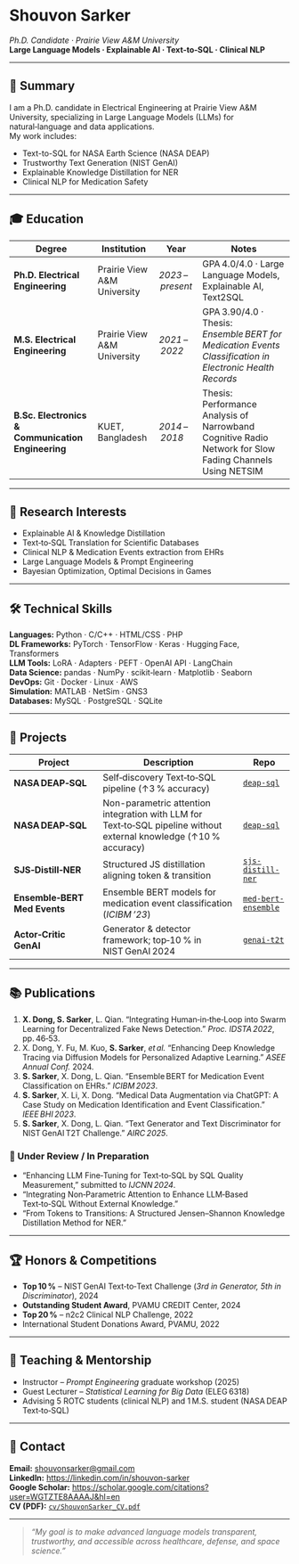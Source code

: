 
# Shouvon Sarker

*Ph.D. Candidate · Prairie View A&M University*  
**Large Language Models · Explainable AI · Text‑to‑SQL · Clinical NLP**

---

## 🌟 Summary
I am a Ph.D. candidate in Electrical Engineering at Prairie View A&M University, specializing in Large Language Models (LLMs) for natural‑language and data applications.  
My work includes:
  
* Text-to-SQL for NASA Earth Science (NASA DEAP)
* Trustworthy Text Generation (NIST GenAI)
* Explainable Knowledge Distillation for NER
* Clinical NLP for Medication Safety


---

## 🎓 Education
| Degree | Institution | Year | Notes |
| --- | --- | --- | --- |
| **Ph.D. Electrical Engineering** | Prairie View A&M University | *2023 – present* | GPA 4.0/4.0 · Large Language Models, Explainable AI, Text2SQL |
| **M.S. Electrical Engineering** | Prairie View A&M University | *2021 – 2022* | GPA 3.90/4.0 · Thesis: *Ensemble BERT for Medication Events Classification in Electronic Health Records* |
| **B.Sc. Electronics & Communication Engineering** | KUET, Bangladesh | *2014 – 2018* | Thesis: Performance Analysis of Narrowband Cognitive Radio Network for Slow Fading Channels Using NETSIM |

---

## 🔬 Research Interests  
* Explainable AI & Knowledge Distillation  
* Text‑to‑SQL Translation for Scientific Databases  
* Clinical NLP & Medication Events extraction from EHRs  
* Large Language Models & Prompt Engineering
* Bayesian Optimization, Optimal Decisions in Games

---

## 🛠️ Technical Skills
**Languages:** Python · C/C++ · HTML/CSS · PHP  
**DL Frameworks:** PyTorch · TensorFlow · Keras · Hugging Face,  Transformers  
**LLM Tools:** LoRA · Adapters · PEFT · OpenAI API · LangChain  
**Data Science:** pandas · NumPy · scikit‑learn · Matplotlib · Seaborn  
**DevOps:** Git · Docker · Linux · AWS  
**Simulation:** MATLAB · NetSim · GNS3  
**Databases:** MySQL · PostgreSQL · SQLite

---

## 🚀 Projects
| Project | Description | Repo |
| --- | --- | --- |
| **NASA DEAP‑SQL** | Self‑discovery Text‑to‑SQL pipeline (↑3 % accuracy) | [`deap-sql`](https://github.com/shovon095/text2sql-quality-refiner.git) |
| **NASA DEAP‑SQL** | Non-parametric attention integration with LLM for Text‑to‑SQL pipeline without external knowledge (↑10 % accuracy) | [`deap-sql`](https://github.com/shovon095/nl2sql-attention-validator.git) |
| **SJS‑Distill‑NER** | Structured JS distillation aligning token & transition | [`sjs-distill-ner`](https://github.com/shouvon-sarker/sjs-distill-ner) |
| **Ensemble‑BERT Med Events** | Ensemble BERT models for medication event classification (*ICIBM ’23*) | [`med-bert-ensemble`](https://github.com/shovon095/Calibration-of-BERT-for-NER.git) |
| **Actor‑Critic GenAI** | Generator & detector framework; top‑10 % in NIST GenAI 2024 | [`genai-t2t`](https://github.com/shovon095/nist-genai24-pipeline) |

---

## 📚 Publications
1. **X. Dong, S. Sarker**, L. Qian. “Integrating Human‑in‑the‑Loop into Swarm Learning for Decentralized Fake News Detection.” *Proc. IDSTA 2022*, pp. 46‑53.  
2. X. Dong, Y. Fu, M. Kuo, **S. Sarker**, *et al.* “Enhancing Deep Knowledge Tracing via Diffusion Models for Personalized Adaptive Learning.” *ASEE Annual Conf.* 2024.  
3. **S. Sarker**, X. Dong, L. Qian. “Ensemble BERT for Medication Event Classification on EHRs.” *ICIBM 2023*.  
4. **S. Sarker**, X. Li, X. Dong. “Medical Data Augmentation via ChatGPT: A Case Study on Medication Identification and Event Classification.” *IEEE BHI 2023*.  
5. **S. Sarker**, X. Dong, L. Qian. “Text Generator and Text Discriminator for NIST GenAI T2T Challenge.” *AIRC 2025*.  

### 📝 Under Review / In Preparation
* “Enhancing LLM Fine‑Tuning for Text‑to‑SQL by SQL Quality Measurement,” submitted to *IJCNN 2024*.  
* “Integrating Non‑Parametric Attention to Enhance LLM‑Based Text‑to‑SQL Without External Knowledge.”  
* “From Tokens to Transitions: A Structured Jensen–Shannon Knowledge Distillation Method for NER.”  

---

## 🏆 Honors & Competitions
* **Top 10 %** – NIST GenAI Text‑to‑Text Challenge (*3rd in Generator, 5th in Discriminator*), 2024  
* **Outstanding Student Award**, PVAMU CREDIT Center, 2024  
* **Top 20 %** – n2c2 Clinical NLP Challenge, 2022  
* International Student Donations Award, PVAMU, 2022  

---

## 🎤 Teaching & Mentorship
* Instructor – *Prompt Engineering* graduate workshop (2025)  
* Guest Lecturer – *Statistical Learning for Big Data* (ELEG 6318)  
* Advising 5 ROTC students (clinical NLP) and 1 M.S. student (NASA DEAP Text‑to‑SQL)  

---

## 🤝 Contact
**Email:** shouvonsarker@gmail.com  
**LinkedIn:** <https://linkedin.com/in/shouvon-sarker>  
**Google Scholar:** <https://scholar.google.com/citations?user=WGTZTE8AAAAJ&hl=en>  
**CV (PDF):** [`cv/ShouvonSarker_CV.pdf`](cv/ShouvonSarker_CV.pdf)

---

> *“My goal is to make advanced language models transparent, trustworthy, and accessible across healthcare, defense, and space science.”*
